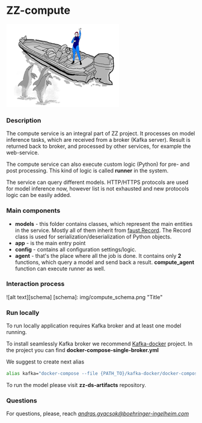 
# ZZ-compute

![alt text][id]

[id]: img/compute.png "Title"



### Description
The compute service is an integral part of ZZ project. It processes on model 
inference tasks, which are received from a broker (Kafka server).
Result is returned back to broker, and processed by other services, for example
the web-service.

The compute service can also execute custom logic (Python) for pre- and post 
processing. This kind of logic is called **runner** in the system.

The service can query different models. HTTP/HTTPS protocols are used for model
inference now, however list is not exhausted and new protocols logic can be 
easily added.



### Main components
 - **models** - this folder contains classes, which represent the main entities 
 in the service. Mostly all of them inherit from 
 [faust.Record](https://faust.readthedocs.io/en/latest/reference/faust.models.record.html).
 The Record class is used for serialization/deserialization of Python objects.
 - **app** - is the main entry point
 - **config** - contains all configuration settings/logic.
 - **agent** - that's the place where all the job is done. It contains only **2** 
 functions, which query a model and send back a result. **compute_agent** function
 can execute runner as well. 
 
 
### Interaction process


![alt text][schema]
[schema]: img/compute_schema.png "Title"
 
 
 
### Run locally
To run locally application requires Kafka broker and at least one model running.

To install seamlessly Kafka broker we recommend 
[Kafka-docker](https://github.com/wurstmeister/kafka-docker) project. In the project 
you can find **docker-compose-single-broker.yml**

We suggest to create next alias
```bash
alias kafka="docker-compose --file {PATH_TO}/kafka-docker/docker-compose-single-broker.yml up"
```
To run the model please visit **zz-ds-artifacts** repository.



### Questions
For questions, please, reach *andras.gyacsok@boehringer-ingelheim.com*
